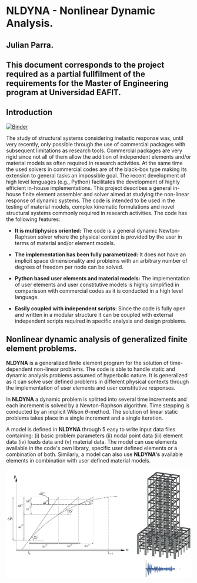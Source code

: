 # NLDYNA - Nonlinear Dynamic Analysis.

## Julian Parra.

## This document corresponds to the project required as a partial fullfilment of the requirements for the Master of Engineering program at Universidad EAFIT.

## Introduction

[![Binder](https://mybinder.org/badge_logo.svg)](https://mybinder.org/v2/gh/jgomezc1/nldyna/master)

The study of structural systems considering inelastic response was, until very recently, only possible through the use of commercial packages with subsequent limitations as research tools. Commercial packages are very rigid since not all of them allow the addition of independent elements and/or material models as often required in research activities. At the same time the used solvers in commercial codes are of the black-box type making its extension to general tasks an impossible goal. The recent development of high level lenguages (e.g., Python) facilitates the development of highly efficient in-house implementations. This project describes a general in-house finite element assembler and solver aimed at studying the non-linear response of dynamic systems. The code is intended to be used in the testing of material models, complex kinematic formulations and novel structural systems commonly required in research activities. The code has the following features:

* **It is multiphysics oriented:** The code is a general dynamic Newton-Raphson solver where the physical context is provided by the user in terms of material and/or element models.

* **The implementation has been fully parametrized:** It does not have an implicit space dimensionality and problems with an arbitrary number of degrees of freedom per node can be solved.

* **Python based user elements and material models:** The implementation of user elements and user constitutive models is highly simplified in comparisson with commercial codes as it is conducted in a high level language.

* **Easily coupled with independent scripts:** Since the code is fully open and written in a modular structure it can be coupled with external independent scripts required in specific analysis and design problems.


## Nonlinear dynamic analysis of generalized finite element problems.
**NLDYNA** is a generalized finite element program for the solution of time-dependent non-linear problems. The code is able to handle static and dynamic analysis problems assumed of hyperbolic nature. It is generalized as it can solve user defined problems in different physical contexts through the implementation of user elements and user constitutive responses.

In **NLDYNA** a dynamic problem is splitted into several time increments and each increment is solved by a Newton-Raphson algorithm. Time stepping is conducted by an implicit Wilson $\theta$-method. The solution of linear static problems takes place in a single increment and a single iteration. 

A model is defined in **NLDYNA** through 5 easy to write input data files containing: (i) basic problem parameters (ii) nodal point data (iii) element data (iv) loads data and (v) material data. The model can use elements available in the code's own library, specific user defined elements or a combination of both. Similarly, a model can also use **NLDYNA's** available elements in combination with user defined material models.

![Shaking in 3D building.](./notebooks/img/Model_Page.png)

